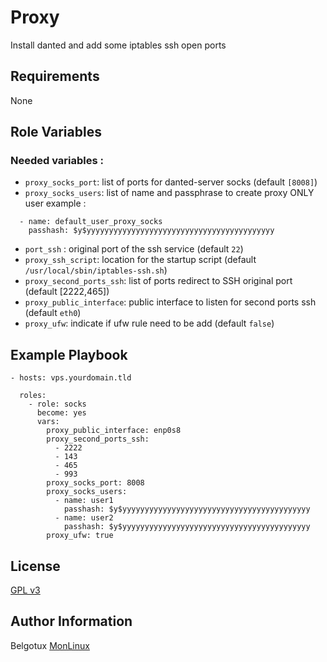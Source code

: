 Proxy
=========

Install danted and add some iptables ssh open ports

Requirements
------------

None

Role Variables
--------------

### Needed variables : 
- `proxy_socks_port`: list of ports for danted-server socks (default `[8008]`)
- `proxy_socks_users`: list of name and passphrase to create proxy ONLY user example :
```
  - name: default_user_proxy_socks
    passhash: $y$yyyyyyyyyyyyyyyyyyyyyyyyyyyyyyyyyyyyyyyyyy
```
- `port_ssh` : original port of the ssh service (default `22`)
- `proxy_ssh_script`: location for the startup script (default `/usr/local/sbin/iptables-ssh.sh`)
- `proxy_second_ports_ssh`: list of ports redirect to SSH original port (default [2222,465])
- `proxy_public_interface`: public interface to listen for second ports ssh (default `eth0`)
- `proxy_ufw`: indicate if ufw rule need to be add (default `false`)

Example Playbook
----------------

```
- hosts: vps.yourdomain.tld

  roles:
    - role: socks
      become: yes
      vars: 
        proxy_public_interface: enp0s8
        proxy_second_ports_ssh:
          - 2222
          - 143
          - 465
          - 993
        proxy_socks_port: 8008
        proxy_socks_users:
          - name: user1
            passhash: $y$yyyyyyyyyyyyyyyyyyyyyyyyyyyyyyyyyyyyyyyyyy
          - name: user2
            passhash: $y$yyyyyyyyyyyyyyyyyyyyyyyyyyyyyyyyyyyyyyyyyy
        proxy_ufw: true
```

License
-------

[GPL v3](https://www.gnu.org/licenses/gpl-3.0.en.html)

Author Information
------------------

Belgotux
[MonLinux](https://www.monlinux.net)